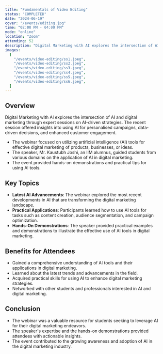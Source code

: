 ```yaml
---
title: "Fundamentals of Video Editing"
status: "COMPLETED"
date: "2024-06-19"
cover: "/events/editing.jpg"
time: "02:00 PM - 04:00 PM"
mode: "online"
location: "Zoom"
attending: 52
description: "Digital Marketing with AI explores the intersection of AI and digital marketing through expert sessions on AI-driven strategies. The recent session offered insights into using AI for personalised campaigns, data-driven decisions, and enhanced customer engagement."
images:
  [
    "/events/video-editing/ss1.jpeg",
    "/events/video-editing/ss2.jpeg",
    "/events/video-editing/ss3.jpeg",
    "/events/video-editing/ss4.jpeg",
    "/events/video-editing/ss5.jpeg",
    "/events/video-editing/ss6.jpeg",
  ]
---
```


## Overview

Digital Marketing with AI explores the intersection of AI and digital marketing through expert sessions on AI-driven strategies. The recent session offered insights into using AI for personalised campaigns, data-driven decisions, and enhanced customer engagement.

- The webinar focused on utilizing artificial intelligence (AI) tools for effective digital marketing of products, businesses, or ideas.
- The speaker, Mr. Kaustubh Joshi, an IIM alumnus, guided students from various domains on the application of AI in digital marketing.
- The event provided hands-on demonstrations and practical tips for using AI tools.

## Key Topics

- **Latest AI Advancements**: The webinar explored the most recent developments in AI that are transforming the
  digital marketing landscape.
- **Practical Applications**: Participants learned how to use AI tools for tasks such as content creation,
  audience segmentation, and campaign optimization.
- **Hands-On Demonstrations**: The speaker provided practical examples and demonstrations to illustrate the
  effective use of AI tools in digital marketing.

## Benefits for Attendees

- Gained a comprehensive understanding of AI tools and their applications in digital marketing.
- Learned about the latest trends and advancements in the field.
- Acquired practical skills for using AI to enhance digital marketing strategies.
- Networked with other students and professionals interested in AI and digital marketing.

## Conclusion

- The webinar was a valuable resource for students seeking to leverage AI for their digital marketing endeavors.
- The speaker's expertise and the hands-on demonstrations provided attendees with actionable insights.
- The event contributed to the growing awareness and adoption of AI in the digital marketing industry.
